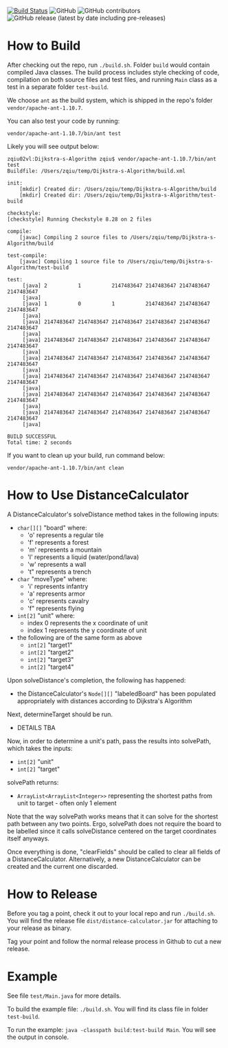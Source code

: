 [![Build Status](https://travis-ci.com/EachOneChew/Dijkstra-s-Algorithm-FEH.svg?branch=master)](https://travis-ci.com/EachOneChew/Dijkstra-s-Algorithm-FEH)
![GitHub](https://img.shields.io/github/license/EachOneChew/Dijkstra-s-Algorithm-FEH)
![GitHub contributors](https://img.shields.io/github/contributors/EachOneChew/Dijkstra-s-Algorithm-FEH)
![GitHub release (latest by date including pre-releases)](https://img.shields.io/github/v/release/EachOneChew/Dijkstra-s-Algorithm-FEH?include_prereleases)
# How to Build

After checking out the repo, run `./build.sh`. Folder `build` would contain compiled Java classes. The build process includes style checking of code, compilation on both source files and test files, and running `Main` class as a test in a separate folder `test-build`.

We choose `ant` as the build system, which is shipped in the repo's folder `vendor/apache-ant-1.10.7`.

You can also test your code by running:

```
vendor/apache-ant-1.10.7/bin/ant test
```

Likely you will see output below:

```
zqiu02vl:Dijkstra-s-Algorithm zqiu$ vendor/apache-ant-1.10.7/bin/ant test
Buildfile: /Users/zqiu/temp/Dijkstra-s-Algorithm/build.xml

init:
    [mkdir] Created dir: /Users/zqiu/temp/Dijkstra-s-Algorithm/build
    [mkdir] Created dir: /Users/zqiu/temp/Dijkstra-s-Algorithm/test-build

checkstyle:
[checkstyle] Running Checkstyle 8.28 on 2 files

compile:
    [javac] Compiling 2 source files to /Users/zqiu/temp/Dijkstra-s-Algorithm/build

test-compile:
    [javac] Compiling 1 source file to /Users/zqiu/temp/Dijkstra-s-Algorithm/test-build

test:
     [java] 2          1          2147483647 2147483647 2147483647 2147483647
     [java]
     [java] 1          0          1          2147483647 2147483647 2147483647
     [java]
     [java] 2147483647 2147483647 2147483647 2147483647 2147483647 2147483647
     [java]
     [java] 2147483647 2147483647 2147483647 2147483647 2147483647 2147483647
     [java]
     [java] 2147483647 2147483647 2147483647 2147483647 2147483647 2147483647
     [java]
     [java] 2147483647 2147483647 2147483647 2147483647 2147483647 2147483647
     [java]
     [java] 2147483647 2147483647 2147483647 2147483647 2147483647 2147483647
     [java]
     [java] 2147483647 2147483647 2147483647 2147483647 2147483647 2147483647
     [java]

BUILD SUCCESSFUL
Total time: 2 seconds
```

If you want to clean up your build, run command below:

```
vendor/apache-ant-1.10.7/bin/ant clean
```

# How to Use DistanceCalculator

A DistanceCalculator's solveDistance method takes in the following inputs:

* `char[][]` "board" where:
    * 'o' represents a regular tile
    * 'f' represents a forest
    * 'm' represents a mountain
    * 'l' represents a liquid (water/pond/lava)
    * 'w' represents a wall
    * 't" represents a trench
* `char` "moveType" where:
    * 'i' represents infantry
    * 'a' represents armor
    * 'c' represents cavalry
    * 'f" represents flying
* `int[2]` "unit" where:
    * index 0 represents the x coordinate of unit
    * index 1 represents the y coordinate of unit
* the following are of the same form as above
    * `int[2]` "target1"
    * `int[2]` "target2"
    * `int[2]` "target3"
    * `int[2]` "target4"

Upon solveDistance's completion, the following has happened:

* the DistanceCalculator's `Node[][]` "labeledBoard" has been populated appropriately with distances according to Dijkstra's Algorithm

Next, determineTarget should be run.

* DETAILS TBA

Now, in order to determine a unit's path, pass the results into solvePath, which takes the inputs:

* `int[2]` "unit"
* `int[2]` "target"

solvePath returns:

* `ArrayList<ArrayList<Integer>>` representing the shortest paths from unit to target - often only 1 element

Note that the way solvePath works means that it can solve for the shortest path between any two points. Ergo, solvePath does not require the board to be labelled since it calls solveDistance centered on the target coordinates itself anyways.

Once everything is done, "clearFields" should be called to clear all fields of a DistanceCalculator. Alternatively, a new DistanceCalculator can be created and the current one discarded.

# How to Release

Before you tag a point, check it out to your local repo and run `./build.sh`. You will find the release file `dist/distance-calculator.jar` for attaching to your release as binary.

Tag your point and follow the normal release process in Github to cut a new release.

# Example

See file `test/Main.java` for more details.

To build the example file: `./build.sh`. You will find its class file in folder `test-build`.

To run the example: `java -classpath build:test-build Main`. You will see the output in console.
